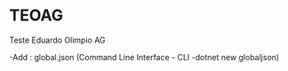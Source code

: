 # TEOAG
Teste Eduardo Olimpio AG

-Add : global.json
(Command Line Interface - CLI 
-dotnet new globaljson)


